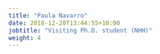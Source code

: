 ```yaml
---
title: "Paula Navarro"
date: 2018-12-20T13:44:55+10:00
jobtitle: "Visiting Ph.D. student (NHH)"
weight: 4
---
```

